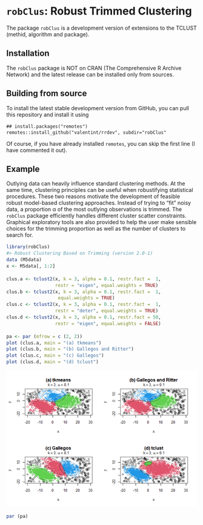 
<!-- README.md is generated from README.Rmd. Please edit that file -->

# `robClus`: Robust Trimmed Clustering

The package `robClus` is a development version of extensions to the
TCLUST (methid, algorithm and package).

## Installation

The `robClus` package is NOT on CRAN (The Comprehensive R Archive
Network) and the latest release can be installed only from sources.

## Building from source

To install the latest stable development version from GitHub, you can
pull this repository and install it using

    ## install.packages("remotes")
    remotes::install_github("valentint/rrdev", subdir="robClus"

Of course, if you have already installed `remotes`, you can skip the
first line (I have commented it out).

## Example

Outlying data can heavily influence standard clustering methods. At the
same time, clustering principles can be useful when robustifying
statistical procedures. These two reasons motivate the development of
feasible robust model-based clustering approaches. Instead of trying to
“fit” noisy data, a proportion α of the most outlying observations is
trimmed. The `robClus` package efficiently handles different cluster
scatter constraints. Graphical exploratory tools are also provided to
help the user make sensible choices for the trimming proportion as well
as the number of clusters to search for.

``` r
library(robClus)
#> Robust Clustering Based on Trimming (version 2.0-1)
data (M5data)
x <- M5data[, 1:2]

clus.a <- tclust2(x, k = 3, alpha = 0.1, restr.fact =  1,
                  restr = "eigen", equal.weights = TRUE)
clus.b <- tclust2(x, k = 3, alpha = 0.1, restr.fact =  1,
                   equal.weights = TRUE)
clus.c <- tclust2(x, k = 3, alpha = 0.1, restr.fact =  1,
                  restr = "deter", equal.weights = TRUE)
clus.d <- tclust2(x, k = 3, alpha = 0.1, restr.fact = 50,
                  restr = "eigen", equal.weights = FALSE)

pa <- par (mfrow = c (2, 2))
plot (clus.a, main = "(a) tkmeans")
plot (clus.b, main = "(b) Gallegos and Ritter")
plot (clus.c, main = "(c) Gallegos")
plot (clus.d, main = "(d) tclust")
```

![](README-example-1-1.png)<!-- -->

``` r
par (pa)
```
